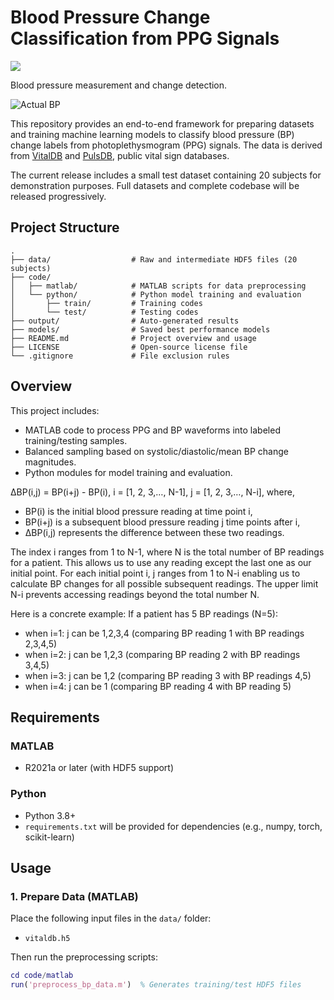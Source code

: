 # Blood Pressure Change Classification from PPG Signals

![ ](figure/animation.gif)
<p align="justify">
Blood pressure measurement and change detection.
</p>

![Actual BP](https://img.shields.io/badge/Actual%20BP-solid%20line-black)  
<!-- ![Initial BP](https://img.shields.io/badge/Initial%20BP-dashed%20line-red)  
![Setting Threshold](https://img.shields.io/badge/Setting%20Threshold-dashed%20dot%20line-black)  
![Predicted Within Threshold](https://img.shields.io/badge/Predicted%20Within%20Threshold-green%20area-green)  
![Predicted Above Threshold](https://img.shields.io/badge/Predicted%20Above%20Threshold-red%20area-red)  
![Predicted Below Threshold](https://img.shields.io/badge/Predicted%20Below%20Threshold-yellow%20area-yellow) -->


This repository provides an end-to-end framework for preparing datasets and training machine learning models to classify blood pressure (BP) change labels from photoplethysmogram (PPG) signals. The data is derived from [VitalDB](https://vitaldb.net/) and [PulsDB](https://doi.org/10.3389/fdgth.2022.1090854), public vital sign databases.

The current release includes a small test dataset containing 20 subjects for demonstration purposes. Full datasets and complete codebase will be released progressively.

##  Project Structure
```
.
├── data/                  # Raw and intermediate HDF5 files (20 subjects)
├── code/
│   ├── matlab/            # MATLAB scripts for data preprocessing
│   └── python/            # Python model training and evaluation
│       ├── train/         # Training codes
│       └── test/          # Testing codes
├── output/                # Auto-generated results
├── models/                # Saved best performance models
├── README.md              # Project overview and usage
├── LICENSE                # Open-source license file
└── .gitignore             # File exclusion rules
```
##  Overview

This project includes:

- MATLAB code to process PPG and BP waveforms into labeled training/testing samples.
- Balanced sampling based on systolic/diastolic/mean BP change magnitudes.
- Python modules for model training and evaluation.

ΔBP(i,j) = BP(i+j) - BP(i), i = [1, 2, 3,…, N-1], j = [1, 2, 3,…, N-i],
where,
- BP(i) is the initial blood pressure reading at time point i,
- BP(i+j) is a subsequent blood pressure reading j time points after i,
- ΔBP(i,j) represents the difference between these two readings.

The index i ranges from 1 to N-1, where N is the total number of BP readings for a patient.
This allows us to use any reading except the last one as our initial point. For each initial point i, j ranges from 1 to N-i enabling us to calculate BP changes for all possible subsequent readings. The upper limit N-i prevents accessing readings beyond the total number N.

Here is a concrete example: If a patient has 5 BP readings (N=5):
- when i=1: j can be 1,2,3,4 (comparing BP reading 1 with BP readings 2,3,4,5)
- when i=2: j can be 1,2,3 (comparing BP reading 2 with BP readings 3,4,5)
- when i=3: j can be 1,2 (comparing BP reading 3 with BP readings 4,5)
- when i=4: j can be 1 (comparing BP reading 4 with BP reading 5)

##  Requirements

### MATLAB
- R2021a or later (with HDF5 support)

### Python
- Python 3.8+
- `requirements.txt` will be provided for dependencies (e.g., numpy, torch, scikit-learn)

##  Usage

### 1. Prepare Data (MATLAB)
Place the following input files in the `data/` folder:
- `vitaldb.h5`
<!-- - `trn_ppgfea.h5` -->

Then run the preprocessing scripts:

```matlab
cd code/matlab
run('preprocess_bp_data.m')  % Generates training/test HDF5 files